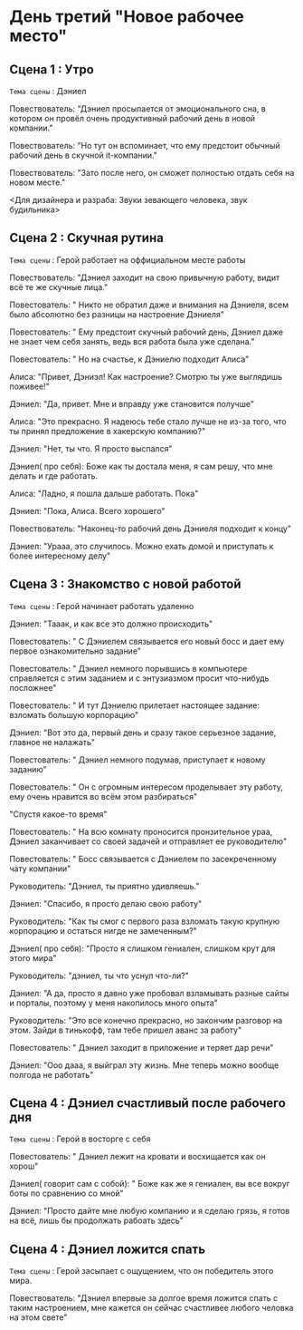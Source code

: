 # День третий "Новое рабочее место"

## Сцена 1 : Утро
`Тема сцены` : Дэниел 

Повествователь: “Дэниел просыпается от эмоционального сна, в котором он провёл очень продуктивный рабочий день в новой компании.”

Повествователь: "Но тут он вспоминает, что ему предстоит обычный рабочий день в скучной it-компании."

Повествователь: "Зато после него, он сможет полностью отдать себя на новом месте."

<Для дизайнера и разраба: Звуки зевающего человека, звук будильника>


## Сцена 2 : Скучная рутина

`Тема сцены` : Герой работает на оффициальном месте работы

Повествователь: "Дэниел заходит на свою привычную работу, видит всё те же скучные лица."

Повестователь: " Никто не обратил даже и внимания на Дэниеля, всем было абсолютно без разницы на настроение Дэниеля"

Повестователь: " Ему предстоит скучный рабочий день, Дэниел даже не знает чем себя занять, ведь вся работа была уже сделана."

Повестователь: " Но на счастье, к Дэниелю подходит Алиса"

Алиса: "Привет, Дэниэл! Как настроение? Смотрю ты уже выглядишь поживее!"

Дэниел: "Да, привет. Мне и вправду уже становится получше"

Алиса: "Это прекрасно. Я надеюсь тебе стало лучше не из-за того, что ты принял предложение в хакерскую компанию?"

Дэниел: "Нет, ты что. Я просто выспался"

Дэниел( про себя): Боже как ты достала меня, я сам решу, что мне делать и где работать.

Алиса: "Ладно, я пошла дальше работать. Пока"

Дэниел: "Пока, Алиса. Всего хорошего"

Повествователь: "Наконец-то рабочий день Дэниеля подходит к концу"

Дэниел: "Урааа, это случилось. Можно ехать домой и приступать к более интересному делу"

## Сцена 3 : Знакомство с новой работой

`Тема сцены` : Герой начинает работать удаленно

Дэниел: "Тааак, и как все это должно происходить"

Повестователь: " С Дэниелем связывается его новый босс и дает ему первое ознакомительно задание"

Повестователь: " Дэниел немного порывшись в компьютере справляется с этим заданием и с энтузиазмом просит что-нибудь посложнее"

Повестователь: " И тут Дэниелю прилетает настоящее задание: взломать большую корпорацию"

Дэниел: "Вот это да, первый день и сразу такое серьезное задание, главное не налажать"

Повестователь: " Дэниел немного подумав, приступает к новому заданию"

Повестователь: " Он с огромным интересом проделывает эту работу, ему очень нравится  во всём этом разбираться"

"Спустя какое-то время"

Повестователь: " На всю комнату проносится пронзительное ураа, Дэниел заканчивает со своей задачей и отправляет ее руководителю"

Повестователь: " Босс связывается с Дэниелем по засекреченному чату компании"

Руководитель: "Дэниел, ты приятно удивляешь."

Дэниел: "Спасибо, я просто делаю свою работу"

Руководитель:  "Как ты смог с первого раза взломать такую крупную корпорацию и остаться нигде не замеченным?"

Дэниел( про себя): "Просто я слишком гениален, слишком крут для этого мира"

Руководитель: "дэниел, ты что уснул что-ли?"

Дэниел: "А да, просто я давно уже пробовал взламывать разные сайты и порталы, поэтому у меня накопилось много опыта"

Руководитель: "Это все конечно прекрасно, но закончим разговор на этом. Зайди в тинькофф, там тебе пришел аванс за работу"

Повестователь: " Дэниел заходит в приложение и теряет дар речи"

Дэниел: "Ооо дааа, я выйграл эту жизнь. Мне теперь можно вообще полгода не работать"

## Сцена 4 : Дэниел счастливый после рабочего дня

`Тема сцены` : Герой в восторге с себя

Повестователь: " Дэниел лежит на кровати и восхищается как он хорош"

Дэниел( говорит сам с собой): " Боже как же я гениален, вы все вокруг боты по сравнению со мной"

Дэниел: "Просто дайте мне любую компанию и я сделаю грязь, я готов на всё, лишь бы продолжать рабоать здесь"

## Сцена 4 : Дэниел ложится спать

`Тема сцены` : Герой засыпает с ощущением, что он победитель этого мира.

Повествователь: "Дэниел впервые за долгое время ложится спать с таким настроением, мне кажется он сейчас счастливее любого человка на этом свете"
